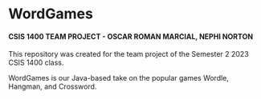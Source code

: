 # WordGames
#### CSIS 1400 TEAM PROJECT - OSCAR ROMAN MARCIAL, NEPHI NORTON

This repository was created for the team project of the
Semester 2 2023 CSIS 1400 class.

WordGames is our Java-based take on the popular games Wordle,
Hangman, and Crossword.
